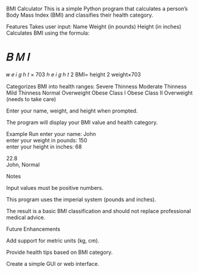 BMI Calculator
This is a simple Python program that calculates a person’s Body Mass Index (BMI) and classifies their health category.

Features
Takes user input:
Name
Weight (in pounds)
Height (in inches)
Calculates BMI using the formula:

𝐵
𝑀
𝐼
=
𝑤
𝑒
𝑖
𝑔
ℎ
𝑡
×
703
ℎ
𝑒
𝑖
𝑔
ℎ
𝑡
2
BMI=
height
2
weight×703
	​


Categorizes BMI into health ranges:
Severe Thinness
Moderate Thinness
Mild Thinness
Normal
Overweight
Obese Class I
Obese Class II
Overweight (needs to take care)



Enter your name, weight, and height when prompted.

The program will display your BMI value and health category.

Example Run
enter your name: John  
enter your weight in pounds: 150  
enter your height in inches: 68  

22.8  
John, Normal

Notes

Input values must be positive numbers.

This program uses the imperial system (pounds and inches).

The result is a basic BMI classification and should not replace professional medical advice.

Future Enhancements

Add support for metric units (kg, cm).

Provide health tips based on BMI category.

Create a simple GUI or web interface.
